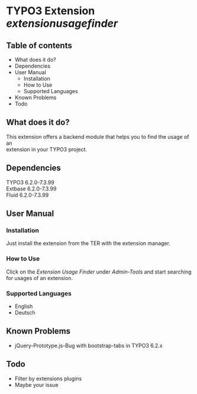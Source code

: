 # TYPO3 Extension *extensionusagefinder*

## Table of contents
- What does it do?
- Dependencies
- User Manual
  - Installation
  - How to Use
  - Supported Languages
- Known Problems
- Todo

## What does it do?
This extension offers a backend module that helps you to find the usage of an   
extension in your TYPO3 project.

## Dependencies
TYPO3 6.2.0-7.3.99  
Extbase 6.2.0-7.3.99  
Fluid 6.2.0-7.3.99  

## User Manual

### Installation
Just install the extension from the TER with the extension manager.

### How to Use
Click on the *Extension Usage Finder* under *Admin-Tools* and start searching for usages of an extension.

### Supported Languages
- English
- Deutsch

## Known Problems
- jQuery-Prototype.js-Bug with bootstrap-tabs in TYPO3 6.2.x

## Todo
- Filter by extensions plugins
- Maybe your issue
